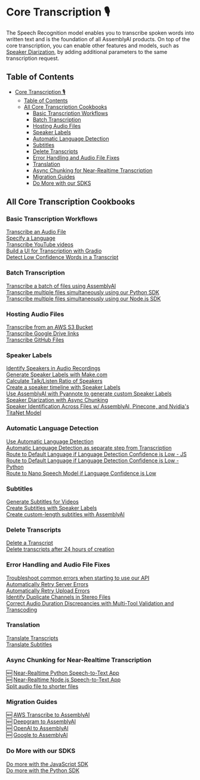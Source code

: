 # Core Transcription 🎙️
The Speech Recognition model enables you to transcribe spoken words into written text and is the foundation of all AssemblyAI products.
On top of the core transcription, you can enable other features and models, such as [Speaker Diarization](https://www.assemblyai.com/docs/speech-to-text/speaker-diarization), by adding additional parameters to the same transcription request.

## Table of Contents

- [Core Transcription 🎙️](#core-transcription-️)
  - [Table of Contents](#table-of-contents)
  - [All Core Transcription Cookbooks](#all-core-transcription-cookbooks)
    - [Basic Transcription Workflows](#basic-transcription-workflows)
    - [Batch Transcription](#batch-transcription)
    - [Hosting Audio Files](#hosting-audio-files)
    - [Speaker Labels](#speaker-labels)
    - [Automatic Language Detection](#automatic-language-detection)
    - [Subtitles](#subtitles)
    - [Delete Transcripts](#delete-transcripts)
    - [Error Handling and Audio File Fixes](#error-handling-and-audio-file-fixes)
    - [Translation](#translation)
    - [Async Chunking for Near-Realtime Transcription](#async-chunking-for-near-realtime-transcription)
    - [Migration Guides](#migration-guides)
    - [Do More with our SDKS](#do-more-with-our-sdks)


## All Core Transcription Cookbooks

<a name="basic"></a>
### Basic Transcription Workflows
[Transcribe an Audio File](transcribe.ipynb)<br> 
[Specify a Language](specify-language.ipynb)  
[Transcribe YouTube videos](transcribe_youtube_videos.ipynb)<br>
[Build a UI for Transcription with Gradio](gradio-frontend.ipynb)  
[Detect Low Confidence Words in a Transcript](detecting-low-confidence-words.md)  

<a name="batch"></a>
### Batch Transcription
[Transcribe a batch of files using AssemblyAI](transcribe_batch_of_files)   
[Transcribe multiple files simultaneously using our Python SDK](SDK_transcribe_batch_of_files/batch_transcription.ipynb)      
[Transcribe multiple files simultaneously using our Node.js SDK](SDK-Node-batch.md) 

<a name="host-files"></a>
### Hosting Audio Files
[Transcribe from an AWS S3 Bucket](transcribe_from_s3.ipynb)  
[Transcribe Google Drive links](transcribing-google-drive-file.md)<br>
[Transcribe GitHub Files](transcribing-github-files.md) 

<a name="speaker-labels"></a>
### Speaker Labels
[Identify Speakers in Audio Recordings](speaker_labels.ipynb)<br>
[Generate Speaker Labels with Make.com](make.com-speaker-labels.md)\
[Calculate Talk/Listen Ratio of Speakers](talk-listen-ratio.ipynb)<br>
[Create a speaker timeline with Speaker Labels](speaker_timeline.ipynb)\
[Use AssemblyAI with Pyannote to generate custom Speaker Labels](Use_AssemblyAI_with_Pyannote_to_generate_custom_Speaker_Labels.ipynb)<br>
[Speaker Diarization with Async Chunking](speaker-diarization-with-async-chunking.ipynb)<br>
[Speaker Identification Across Files w/ AssemblyAI, Pinecone, and Nvidia's TitaNet Model](titanet-speaker-identification.ipynb)

<a name="ald"></a>
### Automatic Language Detection
[Use Automatic Language Detection](automatic-language-detection.ipynb)    
[Automatic Language Detection as separate step from Transcription](automatic-language-detection-separate.ipynb)    
[Route to Default Language if Language Detection Confidence is Low - JS](automatic-language-detection-route-default-language-js.md)\
[Route to Default Language if Language Detection Confidence is Low - Python](automatic-language-detection-route-default-language-python.ipynb)<br>
[Route to Nano Speech Model if Language Confidence is Low](automatic-language-detection-route-nano-model.ipynb)

<a name="subtitles"></a>
### Subtitles
[Generate Subtitles for Videos](subtitles.ipynb)\
[Create Subtitles with Speaker Labels](speaker_labelled_subtitles.ipynb)<br>
[Create custom-length subtitles with AssemblyAI](subtitle_creation_by_word_count.ipynb)

<a name="delete"></a>
### Delete Transcripts
[Delete a Transcript ](delete_transcript.ipynb)  
[Delete transcripts after 24 hours of creation](schedule_delete.ipynb)  

<a name="errors"></a>
### Error Handling and Audio File Fixes
[Troubleshoot common errors when starting to use our API](common_errors_and_solutions.md)<br>
[Automatically Retry Server Errors](retry-server-error.ipynb)  
[Automatically Retry Upload Errors](retry-upload-error.ipynb)\
[Identify Duplicate Channels in Stereo Files](identify_duplicate_channels.ipynb)\
[Correct Audio Duration Discrepancies with Multi-Tool Validation and Transcoding
](audio-duration-fix.ipynb)

<a name="translate"></a>
### Translation
[Translate Transcripts](translate_transcripts.ipynb)  
[Translate Subtitles](translate_subtitles.ipynb)

<a name="chunking"></a>
### Async Chunking for Near-Realtime Transcription
🆕 [Near-Realtime Python Speech-to-Text App](https://github.com/AssemblyAI-Solutions/async-chunk-py)\
🆕 [Near-Realtime Node.js Speech-to-Text App](https://github.com/AssemblyAI-Solutions/async-chunk-js)\
[Split audio file to shorter files](split_audio_file)

<a name="migration-guides"></a>
### Migration Guides
🆕 [AWS Transcribe to AssemblyAI](migration_guides/aws_to_aai.ipynb)\
🆕 [Deepgram to AssemblyAI](migration_guides/dg_to_aai.ipynb)<br> 
🆕 [OpenAI to AssemblyAI](migration_guides/oai_to_aai.ipynb)<br>
🆕 [Google to AssemblyAI](migration_guides/google_to_aai.ipynb)


<a name="do-more-with-sdk"></a>
### Do More with our SDKS
[Do more with the JavaScript SDK](do-more-with-sdk-js.md)\
[Do more with the Python SDK](do-more-with-sdk-python.ipynb)
